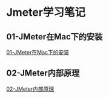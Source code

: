 # Jmeter学习笔记		

## 01-JMeter在Mac下的安装			
[01-JMeter在Mac下的安装](https://github.com/didappear/TestNotebook-Jmeter/blob/master/Jmeter/JMeter01-JMeter-MacAnZhuang.md)					

## 02-JMeter内部原理					
[02-JMeter内部原理](https://github.com/didappear/TestNotebook-Jmeter/blob/master/Jmeter/JMeter02-JMeter-NeiBuYuanLi.md)					
